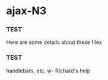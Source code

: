 # ajax-N3

### TEST
Here are some details about these files
### TEST

handlebars, etc. w- RIchard's help
